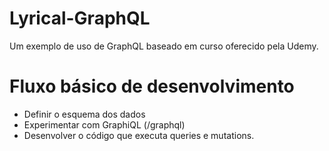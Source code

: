 # Lyrical-GraphQL
Um exemplo de uso de GraphQL baseado em curso oferecido pela Udemy.

# Fluxo básico de desenvolvimento

- Definir o esquema dos dados
- Experimentar com GraphiQL (<server>/graphql)
- Desenvolver o código que executa queries e mutations.
